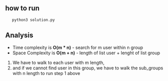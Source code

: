 ## how to run
```
   python3 solution.py
```

## Analysis
- Time complexity is **O(m * n)**  - search for m user within n group
- Space Complexity is **O(m + n)** - length of list user + lenght of list group

1. We have to walk to each user with m length, 
2. and if we cannot find user in this group, we have to walk the sub_groups with n length to run step 1 above